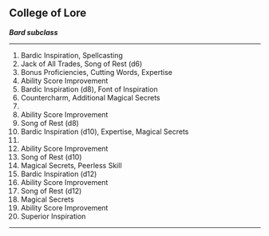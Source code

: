 ﻿## College of Lore

***Bard subclass***

___
1. Bardic Inspiration, Spellcasting
2. Jack of All Trades, Song of Rest (d6)
3. Bonus Proficiencies, Cutting Words, Expertise
4. Ability Score Improvement
5. Bardic Inspiration (d8), Font of Inspiration
6. Countercharm, Additional Magical Secrets
7.  
8. Ability Score Improvement
9. Song of Rest (d8)
10. Bardic Inspiration (d10), Expertise, Magical Secrets
11.  
12. Ability Score Improvement
13. Song of Rest (d10)
14. Magical Secrets, Peerless Skill
15. Bardic Inspiration (d12)
16. Ability Score Improvement
17. Song of Rest (d12)
18. Magical Secrets
19. Ability Score Improvement
20. Superior Inspiration

---
